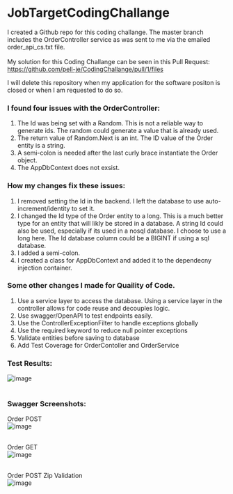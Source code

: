 # JobTargetCodingChallange

I created a Github repo for this coding challange.
The master branch includes the OrderController service as was sent to me via the emailed order_api_cs.txt file.
</br></br> 
My solution for this Coding Challange can be seen in this Pull Request:
</br> 
https://github.com/pell-je/CodingChallange/pull/1/files

I will delete this repository when my application for the software positon is closed or when I am requested to do so. 


### I found four issues with the OrderController:
1. The Id was being set with a Random. This is not a reliable way to generate ids. The random could generate a value that is already used.
2. The return value of Random.Next is an int. The ID value of the Order entity is a string.
3. A semi-colon is needed after the last curly brace instantiate the Order object.
4. The AppDbContext does not exsist.

### How my changes fix these issues:
1. I removed setting the Id in the backend. I left the database to use auto-increment/identity to set it.
2. I changed the Id type of the Order entity to a long. This is a much better type for an entity that will likly be stored in a database. A string Id could also be used, especially if its used in a nosql database. I choose to use a long here. The Id database column could be a BIGINT if using a sql database.
3. I added a semi-colon.
4. I created a class for AppDbContext and added it to the dependecny injection container.

### Some other changes I made for Quaility of Code. 
1. Use a service layer to access the database. Using a service layer in the controller allows for code reuse and decouples logic.
2. Use swagger/OpenAPI to test endpoints easily.
3. Use the ControllerExceptionFilter to handle exceptions globally
4. Use the required keyword to reduce null pointer exceptions
5. Validate entities before saving to database
6. Add Test Coverage for OrderContoller and OrderService

### Test Results: </br>
![image](https://github.com/pell-je/CodingChallange/assets/90728658/af29b043-82f8-4840-86e9-801f9558f2a1)
</br>
</br>

### Swagger Screenshots:

Order POST</br>
![image](https://github.com/pell-je/CodingChallange/assets/90728658/d39cdedc-94aa-4be9-87e7-61c101cdd32d)
</br>
</br>

Order GET</br>
![image](https://github.com/pell-je/CodingChallange/assets/90728658/c759d9af-18b9-4be7-a8a2-c170cc44573a)
</br>
</br>

Order POST Zip Validation</br>
![image](https://github.com/pell-je/CodingChallange/assets/90728658/595b8851-3e62-491c-885f-95b016cf8ec7)
</br>
</br>

